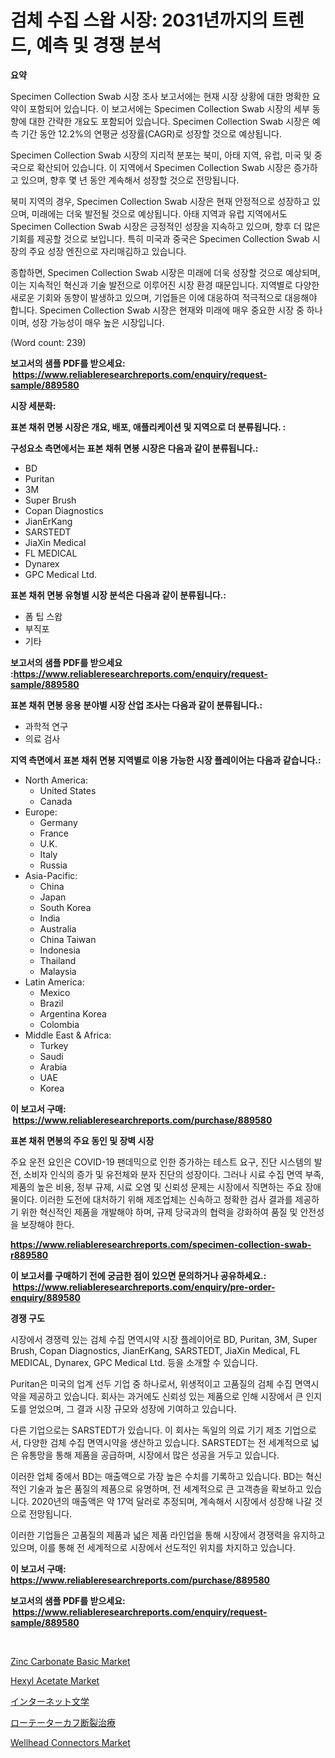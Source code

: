 <p><h1>검체 수집 스왑 시장: 2031년까지의 트렌드, 예측 및 경쟁 분석</h1></p><p><strong>요약</strong></p>
<p><p>Specimen Collection Swab 시장 조사 보고서에는 현재 시장 상황에 대한 명확한 요약이 포함되어 있습니다. 이 보고서에는 Specimen Collection Swab 시장의 세부 동향에 대한 간략한 개요도 포함되어 있습니다. Specimen Collection Swab 시장은 예측 기간 동안 12.2%의 연평균 성장률(CAGR)로 성장할 것으로 예상됩니다.</p><p>Specimen Collection Swab 시장의 지리적 분포는 북미, 아태 지역, 유럽, 미국 및 중국으로 확산되어 있습니다. 이 지역에서 Specimen Collection Swab 시장은 증가하고 있으며, 향후 몇 년 동안 계속해서 성장할 것으로 전망됩니다.</p><p>북미 지역의 경우, Specimen Collection Swab 시장은 현재 안정적으로 성장하고 있으며, 미래에는 더욱 발전될 것으로 예상됩니다. 아태 지역과 유럽 지역에서도 Specimen Collection Swab 시장은 긍정적인 성장을 지속하고 있으며, 향후 더 많은 기회를 제공할 것으로 보입니다. 특히 미국과 중국은 Specimen Collection Swab 시장의 주요 성장 엔진으로 자리매김하고 있습니다.</p><p>종합하면, Specimen Collection Swab 시장은 미래에 더욱 성장할 것으로 예상되며, 이는 지속적인 혁신과 기술 발전으로 이루어진 시장 환경 때문입니다. 지역별로 다양한 새로운 기회와 동향이 발생하고 있으며, 기업들은 이에 대응하여 적극적으로 대응해야 합니다. Specimen Collection Swab 시장은 현재와 미래에 매우 중요한 시장 중 하나이며, 성장 가능성이 매우 높은 시장입니다.</p><p>(Word count: 239)</p></p>
<p><strong>보고서의 샘플 PDF를 받으세요: &nbsp;<a href="https://www.reliableresearchreports.com/enquiry/request-sample/889580">https://www.reliableresearchreports.com/enquiry/request-sample/889580</a></strong></p>
<p><strong>시장 세분화:</strong></p>
<p><strong> 표본 채취 면봉 시장은 개요, 배포, 애플리케이션 및 지역으로 더 분류됩니다. :</strong></p>
<p><strong>구성요소 측면에서는 표본 채취 면봉 시장은 다음과 같이 분류됩니다.:</strong></p>
<p><ul><li>BD</li><li>Puritan</li><li>3M</li><li>Super Brush</li><li>Copan Diagnostics</li><li>JianErKang</li><li>SARSTEDT</li><li>JiaXin Medical</li><li>FL MEDICAL</li><li>Dynarex</li><li>GPC Medical Ltd.</li></ul></p>
<p><strong> 표본 채취 면봉 유형별 시장 분석은 다음과 같이 분류됩니다.:</strong></p>
<p><ul><li>폼 팁 스왑</li><li>부직포</li><li>기타</li></ul></p>
<p><strong>보고서의 샘플 PDF를 받으세요 :<a href="https://www.reliableresearchreports.com/enquiry/request-sample/889580">https://www.reliableresearchreports.com/enquiry/request-sample/889580</a></strong></p>
<p><strong> 표본 채취 면봉 응용 분야별 시장 산업 조사는 다음과 같이 분류됩니다.:</strong></p>
<p><ul><li>과학적 연구</li><li>의료 검사</li></ul></p>
<p><strong>지역 측면에서 표본 채취 면봉 지역별로 이용 가능한 시장 플레이어는 다음과 같습니다.:</strong></p>
<p><ul>
    <li>
        North America:
        <ul>
            <li>United States</li>
            <li>Canada</li>
        </ul>
    </li>
    <li>
        Europe:
        <ul>
            <li>Germany</li>
            <li>France</li>
            <li>U.K.</li>
            <li>Italy</li>
            <li>Russia</li>
        </ul>
    </li>
    <li>
        Asia-Pacific:
        <ul>
            <li>China</li>
            <li>Japan</li>
            <li>South Korea</li>
            <li>India</li>
            <li>Australia</li>
            <li>China Taiwan</li>
            <li>Indonesia</li>
            <li>Thailand</li>
            <li>Malaysia</li>
        </ul>
    </li>
    <li>
        Latin America:
        <ul>
            <li>Mexico</li>
            <li>Brazil</li>
            <li>Argentina Korea</li>
            <li>Colombia</li>
        </ul>
    </li>
    <li>
        Middle East & Africa:
        <ul>
            <li>Turkey</li>
            <li>Saudi</li>
            <li>Arabia</li>
            <li>UAE</li>
            <li>Korea</li>
        </ul>
    </li>
    </ul></p>
<p><strong>이 보고서 구매: &nbsp;<a href="https://www.reliableresearchreports.com/purchase/889580">https://www.reliableresearchreports.com/purchase/889580</a></strong></p>
<p><strong>표본 채취 면봉의 주요 동인 및 장벽 시장</strong></p>
<p><p>주요 운전 요인은 COVID-19 팬데믹으로 인한 증가하는 테스트 요구, 진단 시스템의 발전, 소비자 인식의 증가 및 유전체와 분자 진단의 성장이다. 그러나 시료 수집 면역 부족, 제품의 높은 비용, 정부 규제, 시료 오염 및 신뢰성 문제는 시장에서 직면하는 주요 장애물이다. 이러한 도전에 대처하기 위해 제조업체는 신속하고 정확한 검사 결과를 제공하기 위한 혁신적인 제품을 개발해야 하며, 규제 당국과의 협력을 강화하여 품질 및 안전성을 보장해야 한다.</p></p>
<p><strong><a href="https://www.reliableresearchreports.com/specimen-collection-swab-r889580">https://www.reliableresearchreports.com/specimen-collection-swab-r889580</a></strong></p>
<p><strong>이 보고서를 구매하기 전에 궁금한 점이 있으면 문의하거나 공유하세요.: &nbsp;<a href="https://www.reliableresearchreports.com/enquiry/pre-order-enquiry/889580">https://www.reliableresearchreports.com/enquiry/pre-order-enquiry/889580</a></strong></p>
<p><strong>경쟁 구도</strong></p>
<p><p>시장에서 경쟁력 있는 검체 수집 면역시약 시장 플레이어로 BD, Puritan, 3M, Super Brush, Copan Diagnostics, JianErKang, SARSTEDT, JiaXin Medical, FL MEDICAL, Dynarex, GPC Medical Ltd. 등을 소개할 수 있습니다. </p><p>Puritan은 미국의 업계 선두 기업 중 하나로서, 위생적이고 고품질의 검체 수집 면역시약을 제공하고 있습니다. 회사는 과거에도 신뢰성 있는 제품으로 인해 시장에서 큰 인지도를 얻었으며, 그 결과 시장 규모와 성장에 기여하고 있습니다. </p><p>다른 기업으로는 SARSTEDT가 있습니다. 이 회사는 독일의 의료 기기 제조 기업으로서, 다양한 검체 수집 면역시약을 생산하고 있습니다. SARSTEDT는 전 세계적으로 넓은 유통망을 통해 제품을 공급하며, 시장에서 많은 성공을 거두고 있습니다. </p><p>이러한 업체 중에서 BD는 매출액으로 가장 높은 수치를 기록하고 있습니다. BD는 혁신적인 기술과 높은 품질의 제품으로 유명하며, 전 세계적으로 큰 고객층을 확보하고 있습니다. 2020년의 매출액은 약 17억 달러로 추정되며, 계속해서 시장에서 성장해 나갈 것으로 전망됩니다. </p><p>이러한 기업들은 고품질의 제품과 넓은 제품 라인업을 통해 시장에서 경쟁력을 유지하고 있으며, 이를 통해 전 세계적으로 시장에서 선도적인 위치를 차지하고 있습니다.</p></p>
<p><strong>이 보고서 구매: &nbsp; <a href="https://www.reliableresearchreports.com/purchase/889580">https://www.reliableresearchreports.com/purchase/889580</a></strong></p>
<p><strong>보고서의 샘플 PDF를 받으세요: &nbsp;<a href="https://www.reliableresearchreports.com/enquiry/request-sample/889580">https://www.reliableresearchreports.com/enquiry/request-sample/889580</a></strong><strong></strong></p>
<p>&nbsp;</p>
<p><p><a href="https://www.linkedin.com/pulse/global-zinc-carbonate-basic-market-size-trends-insights-s9qfe?trackingId=qsVhW%2B7vlaNOhyBf13LW6w%3D%3D">Zinc Carbonate Basic Market</a></p><p><a href="https://www.linkedin.com/pulse/hexyl-acetate-market-research-report-forecasted-period-from-2024-wvpme?trackingId=MVCnVxOaDYvdxAJsWvFkKg%3D%3D">Hexyl Acetate Market</a></p><p><a href="https://medium.com/@demarcuskuhlman/%E3%82%A4%E3%83%B3%E3%82%BF%E3%83%BC%E3%83%8D%E3%83%83%E3%83%88%E6%96%87%E5%AD%A6%E5%B8%82%E5%A0%B4%E3%81%AE%E3%82%B7%E3%82%A7%E3%82%A2%E3%81%AE%E9%80%B2%E5%8C%96%E3%81%A8%E5%B8%82%E5%A0%B4%E6%88%90%E9%95%B7%E3%81%AE%E3%83%88%E3%83%AC%E3%83%B3%E3%83%892024%E5%B9%B4%E3%81%8B%E3%82%892031%E5%B9%B4%E3%81%BE%E3%81%A7-b5e938525052">インターネット文学</a></p><p><a href="https://medium.com/@reyeshowell655/%E3%83%AD%E3%83%BC%E3%83%86%E3%83%BC%E3%82%BF%E3%83%BC%E3%82%AB%E3%83%95%E3%81%AE%E6%96%AD%E8%A3%82%E6%B2%BB%E7%99%82%E5%B8%82%E5%A0%B4%E3%81%AE%E5%88%86%E6%9E%90-%E3%82%B0%E3%83%AD%E3%83%BC%E3%83%90%E3%83%AB%E7%94%A3%E6%A5%AD%E3%81%AE%E8%A6%8B%E9%80%9A%E3%81%97%E3%81%A8%E4%BA%88%E6%B8%AC-2024%E5%B9%B4%E3%81%8B%E3%82%892031%E5%B9%B4-4e1ff1cf7ae2">ローテーターカフ断裂治療</a></p><p><a href="https://github.com/markusgodoy/Market-Research-Report-List-2/blob/main/wellhead-connectors-market.md">Wellhead Connectors Market</a></p></p>